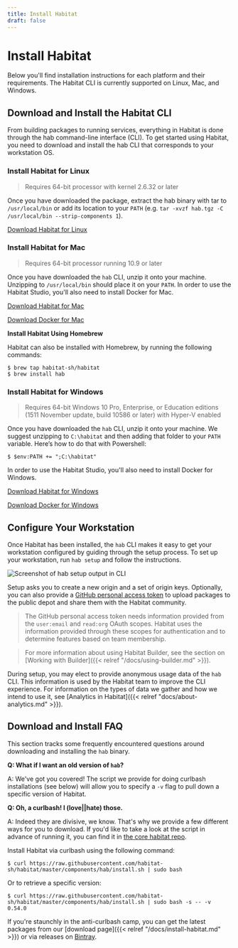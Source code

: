 ```yaml
---
title: Install Habitat
draft: false
---
```


# Install Habitat

Below you'll find installation instructions for each platform and their requirements. The Habitat CLI is currently supported on Linux, Mac, and Windows.

## Download and Install the Habitat CLI

From building packages to running services, everything in Habitat is done through the hab command-line interface (CLI). To get started using Habitat, you need to download and install the hab CLI that corresponds to your workstation OS.

### Install Habitat for Linux

> Requires 64-bit processor with kernel 2.6.32 or later

Once you have downloaded the package, extract the hab binary with tar to `/usr/local/bin` or add its location to your `PATH` (e.g. `tar -xvzf hab.tgz -C /usr/local/bin --strip-components 1`).

[Download Habitat for Linux](https://api.bintray.com/content/habitat/stable/linux/x86_64/hab-%24latest-x86_64-linux.tar.gz?bt_package=hab-x86_64-linux)

### Install Habitat for Mac

> Requires 64-bit processor running 10.9 or later

Once you have downloaded the `hab` CLI, unzip it onto your machine. Unzipping to `/usr/local/bin` should place it on your `PATH`. In order to use the Habitat Studio, you'll also need to install Docker for Mac.

[Download Habitat for Mac](https://api.bintray.com/content/habitat/stable/darwin/x86_64/hab-%24latest-x86_64-darwin.zip?bt_package=hab-x86_64-darwin)

[Download Docker for Mac](https://store.docker.com/editions/community/docker-ce-desktop-mac)

**Install Habitat Using Homebrew**

Habitat can also be installed with Homebrew, by running the following commands:

```
$ brew tap habitat-sh/habitat
$ brew install hab
```

### Install Habitat for Windows

> Requires 64-bit Windows 10 Pro, Enterprise, or Education editions (1511 November update, build 10586 or later) with Hyper-V enabled

Once you have downloaded the `hab` CLI, unzip it onto your machine. We suggest unzipping to `C:\habitat` and then adding that folder to your `PATH` variable. Here’s how to do that with Powershell:

```
$ $env:PATH += ";C:\habitat"
```

In order to use the Habitat Studio, you'll also need to install Docker for Windows.

[Download Habitat for Windows](https://api.bintray.com/content/habitat/stable/windows/x86_64/hab-%24latest-x86_64-windows.zip?bt_package=hab-x86_64-windows)

[Download Docker for Windows](https://store.docker.com/editions/community/docker-ce-desktop-windows)

## Configure Your Workstation

Once Habitat has been installed, the `hab` CLI makes it easy to get your workstation configured by guiding through the setup process. To set up your workstation, run `hab setup` and follow the instructions.

![Screenshot of hab setup output in CLI](/images/screenshots/hab-setup.png)

Setup asks you to create a new origin and a set of origin keys. Optionally, you can also provide a [GitHub personal access token](https://help.github.com/articles/creating-an-access-token-for-command-line-use/) to upload packages to the public depot and share them with the Habitat community.

> The GitHub personal access token needs information provided from the `user:email` and `read:org` OAuth scopes. Habitat uses the information provided through these scopes for authentication and to determine features based on team membership.

> For more information about using Habitat Builder, see the section on [Working with Builder]({{< relref "/docs/using-builder.md" >}}).

During setup, you may elect to provide anonymous usage data of the `hab` CLI. This information is used by the Habitat team to improve the CLI experience. For information on the types of data we gather and how we intend to use it, see [Analytics in Habitat]({{< relref "docs/about-analytics.md" >}}).

## Download and Install FAQ

This section tracks some frequently encountered questions around downloading and installing the `hab` binary.

**Q: What if I want an old version of `hab`?**

A: We've got you covered! The script we provide for doing curlbash installations (see below) will allow you to specify a `-v` flag to pull down a specific version of Habitat.

**Q: Oh, a curlbash! I (love||hate) those.**

A: Indeed they are divisive, we know. That's why we provide a few different ways for you to download. If you'd like to take a look at the script in advance of running it, you can find it in [the core habitat repo](https://github.com/habitat-sh/habitat/blob/master/components/hab/install.sh).

Install Habitat via curlbash using the following command:

```
$ curl https://raw.githubusercontent.com/habitat-sh/habitat/master/components/hab/install.sh | sudo bash
```

Or to retrieve a specific version:

```
$ curl https://raw.githubusercontent.com/habitat-sh/habitat/master/components/hab/install.sh | sudo bash -s -- -v 0.54.0
```

If you're staunchly in the anti-curlbash camp, you can get the latest packages from our [download page]({{< relref "/docs/install-habitat.md" >}}) or via releases on [Bintray](https://bintray.com/habitat).
